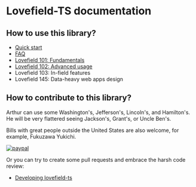 # Lovefield-TS documentation

## How to use this library?

* [Quick start](quick_start.md)
* [FAQ](faq.md)
* [Lovefield 101: Fundamentals](lf101.md)
* [Lovefield 102: Advanced usage](lf102.md)
* Lovefield 103: In-field features
* Lovefield 145: Data-heavy web apps design

## How to contribute to this library?

Arthur can use some Washington's, Jefferson's, Lincoln's, and Hamilton's. He
will be very flattered seeing Jackson's, Grant's, or Uncle Ben's.

Bills with great people outside the United States are also welcome, for example,
Fukuzawa Yukichi.

[![paypal](https://www.paypalobjects.com/en_US/i/btn/btn_donateCC_LG.gif)](https://www.paypal.me/arthurhsu88?locale.x=en_US)

Or you can try to create some pull requests and embrace the harsh code review:

* [Developing lovefield-ts](dev.md)

